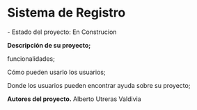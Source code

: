 <h1>Sistema de Registro</h1>
- Estado del proyecto: En Construcion


**Descripción de su proyecto;**


funcionalidades;


Cómo pueden usarlo los usuarios;


Donde los usuarios pueden encontrar ayuda sobre su proyecto;


**Autores del proyecto.**
Alberto Utreras Valdivia
